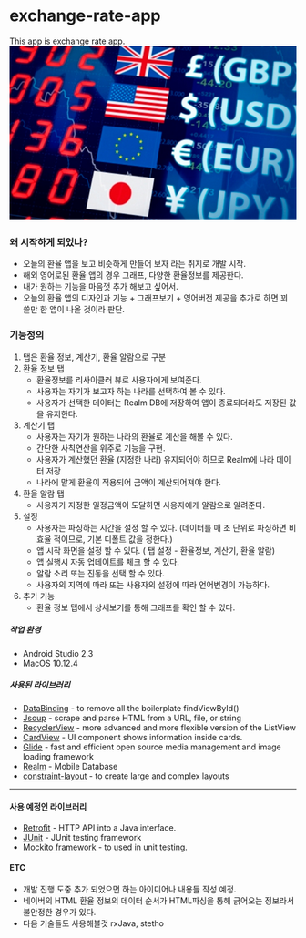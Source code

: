 # exchange-rate-app
This app is exchange rate app.
![alt text][logo]

### 왜 시작하게 되었나?
  - 오늘의 환율 앱을 보고 비슷하게 만들어 보자 라는 취지로 개발 시작.
  - 해외 영어로된 환율 앱의 경우 그래프, 다양한 환율정보를 제공한다.
  - 내가 원하는 기능을 마음껏 추가 해보고 싶어서.
  - 오늘의 환율 앱의 디자인과 기능 + 그래프보기 + 영어버전 제공을 추가로 하면 꾀 쓸만 한 앱이 나올 것이라 판단.
 
### 기능정의
1. 탭은 환율 정보, 계산기, 환율 알람으로 구분
2. 환율 정보 탭
    - 환율정보를 리사이클러 뷰로 사용자에게 보여준다.
    - 사용자는 자기가 보고자 하는 나라를 선택하여 볼 수 있다.
    - 사용자가 선택한 데이터는 Realm DB에 저장하여 앱이 종료되더라도 저장된 값을 유지한다.
3. 계산기 탭
    - 사용자는 자기가 원하는 나라의 환율로 계산을 해볼 수 있다.
    - 간단한 사칙연산을 위주로 기능을 구현.
    - 사용자가 계산했던 환율 (지정한 나라) 유지되어야 하므로 Realm에 나라 데이터 저장
    - 나라에 맡게 환율이 적용되어 금액이 계산되어져야 한다.
4. 환율 알람 탭    
    - 사용자가 지정한 일정금액이 도달하면 사용자에게 알람으로 알려준다.
5. 설정
    - 사용자는 파싱하는 시간을 설정 할 수 있다. (데이터를 매 초 단위로 파싱하면 비효율 적이므로, 기본 디폴트 값을 정한다.)
    - 앱 시작 화면을 설정 할 수 있다. ( 탭 설정 - 환율정보, 계산기, 환율 알람)
    - 앱 실행시 자동 업데이트를 체크 할 수 있다.
    - 알람 소리 또는 진동을 선택 할 수 있다.
    - 사용자의 지역에 따라 또는 사용자의 설정에 따라 언어변경이 가능하다.
6. 추가 기능
    - 환율 정보 탭에서 상세보기를 통해 그래프를 확인 할 수 있다.

##### 작업 환경
  - Android Studio 2.3
  - MacOS 10.12.4

##### 사용된 라이브러리
* [DataBinding] - to remove all the boilerplate findViewById()
* [Jsoup] - scrape and parse HTML from a URL, file, or string
* [RecyclerView] - more advanced and more flexible version of the ListView
* [CardView] - UI component shows information inside cards.
* [Glide] - fast and efficient open source media management and image loading framework
* [Realm] - Mobile Database
* [constraint-layout] - to create large and complex layouts
----
#### 사용 예정인 라이브러리
* [Retrofit] - HTTP API into a Java interface.
* [JUnit] - JUnit testing framework
* [Mockito framework] - to used in unit testing.

#### ETC
  - 개발 진행 도중 추가 되었으면 하는 아이디어나 내용들 작성 예정.
  - 네이버의 HTML 환율 정보의 데이터 순서가 HTML파싱을 통해 긁어오는 정보라서 불안정한 경우가 있다.
  - 다음 기술들도 사용해볼것 rxJava, stetho
  

[DataBinding]: <https://developer.android.com/topic/libraries/data-binding/index.html?hl=ko#method_references>
[Jsoup]: <https://jsoup.org/>
[RecyclerView]: <https://developer.android.com/reference/android/support/v7/widget/RecyclerView.html>
[CardView]: <https://developer.android.com/training/material/lists-cards.html>
[Glide]:<https://github.com/bumptech/glide>
[Realm]:<https://realm.io/>
[constraint-layout]:<https://developer.android.com/training/constraint-layout/index.html>
[Retrofit]: <http://square.github.io/retrofit/>
[JUnit]:<http://junit.org/junit4/>
[Mockito framework]:<http://site.mockito.org/>

[logo]: https://github.com/soulduse/exchange-rate-app/blob/master/image/exchange_rate.jpg "Logo image"
